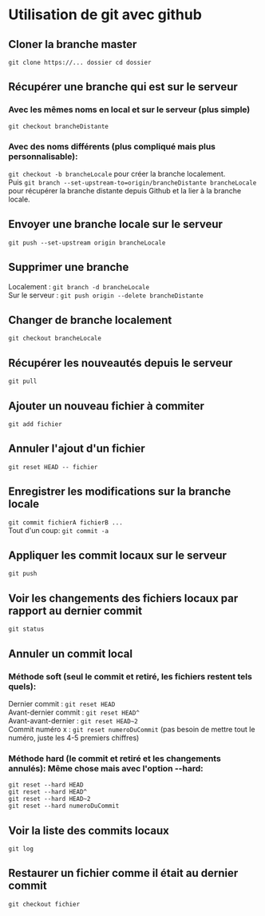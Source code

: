 # Utilisation de git avec github
## Cloner la branche master
`git clone https://... dossier cd dossier`

## Récupérer une branche qui est sur le serveur
### Avec les mêmes noms en local et sur le serveur (plus simple) ###
`git checkout brancheDistante`

### Avec des noms différents (plus compliqué mais plus personnalisable):
`git checkout -b brancheLocale` pour créer la branche localement.   
Puis `git branch --set-upstream-to=origin/brancheDistante brancheLocale` pour récupérer la branche distante depuis Github et la lier à la branche locale.

## Envoyer une branche locale sur le serveur
`git push --set-upstream origin brancheLocale`

## Supprimer une branche
Localement : `git branch -d brancheLocale`   
Sur le serveur : `git push origin --delete brancheDistante`

## Changer de branche localement
`git checkout brancheLocale`

## Récupérer les nouveautés depuis le serveur
`git pull`

## Ajouter un nouveau fichier à commiter
`git add fichier`

## Annuler l'ajout d'un fichier
`git reset HEAD -- fichier`


## Enregistrer les modifications sur la branche locale
`git commit fichierA fichierB ...`  
Tout d'un coup: `git commit -a`

## Appliquer les commit locaux sur le serveur
`git push`

## Voir les changements des fichiers locaux par rapport au dernier commit
`git status`

## Annuler un commit local
### Méthode soft (seul le commit et retiré, les fichiers restent tels quels):
Dernier commit : `git reset HEAD`  
Avant-dernier commit : `git reset HEAD^`  
Avant-avant-dernier : `git reset HEAD~2 `  
Commit numéro x : `git reset numeroDuCommit` (pas besoin de mettre tout le numéro, juste les 4-5 premiers chiffres)

### Méthode hard (le commit et retiré et les changements annulés): Même chose mais avec l'option --hard:
`git reset --hard HEAD`  
`git reset --hard HEAD^`  
`git reset --hard HEAD~2`  
`git reset --hard numeroDuCommit`

## Voir la liste des commits locaux
`git log`

## Restaurer un fichier comme il était au dernier commit
`git checkout fichier`
